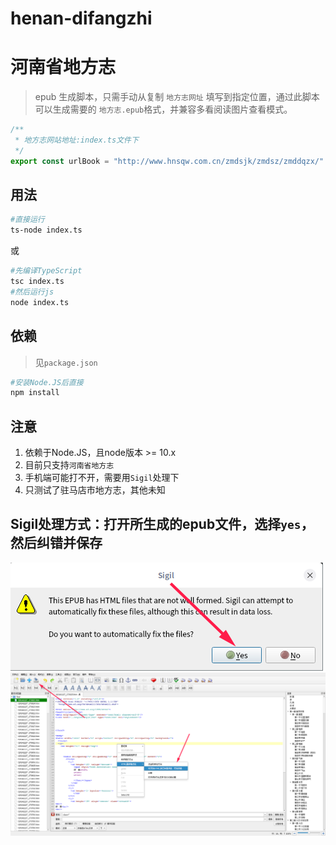 # henan-difangzhi
# 河南省地方志
> epub 生成脚本，只需手动从复制 `地方志网址` 填写到指定位置，通过此脚本可以生成需要的 `地方志.epub`格式，并兼容多看阅读图片查看模式。
```js
/**
 * 地方志网站地址:index.ts文件下
 */
export const urlBook = "http://www.hnsqw.com.cn/zmdsjk/zmdsz/zmddqzx/"
```

## 用法
```sh
#直接运行
ts-node index.ts
```
或
```sh
#先编译TypeScript
tsc index.ts
#然后运行js
node index.ts
```

## 依赖
> 见`package.json`
```sh
#安装Node.JS后直接
npm install
```

## 注意
1. 依赖于Node.JS，且node版本 >= 10.x
2. 目前只支持`河南省地方志`
3. 手机端可能打不开，需要用`Sigil`处理下
4. 只测试了驻马店市地方志，其他未知

## Sigil处理方式：打开所生成的epub文件，选择`yes`，然后纠错并保存
![截图](/img/深度截图_选择区域_20190319192207.png)
![截图](/img/深度截图_sigil_20190319191555.png)
